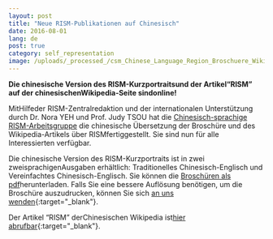 ```yaml
---
layout: post
title: "Neue RISM-Publikationen auf Chinesisch"
date: 2016-08-01
lang: de
post: true
category: self_representation
image: /uploads/_processed_/csm_Chinese_Language_Region_Broschuere_Wikipedia_02_fc4349323c.jpg
---
```



**Die chinesische Version des RISM-Kurzportraitsund der Artikel“RISM” auf der chinesischenWikipedia-Seite sindonline!**

MitHilfeder RISM-Zentralredaktion und der internationalen Unterstützung durch Dr. Nora YEH und Prof. Judy TSOU hat die [Chinesisch-sprachige RISM-Arbeitsgruppe](http://www.rism.info/de/international/arbeitsgruppen-uebersicht.html "Öffnet internen Link im aktuellen Fenster") die chinesische Übersetzung der Broschüre und des Wikipedia-Artikels über RISMfertiggestellt. Sie sind nun für alle Interessierten verfügbar.

Die chinesische Version des RISM-Kurzportraits ist in zwei zweisprachigenAusgaben erhältlich: Traditionelles Chinesisch-Englisch und Vereinfachtes Chinesisch-Englisch. Sie können die [Broschüren als pdf](/de/publikationen/broschueren.html#c94 "Öffnet internen Link im aktuellen Fenster")herunterladen. Falls Sie eine bessere Auflösung benötigen, um die Broschüre auszudrucken, können Sie sich [an uns wenden](mailto:contact@rism.info){:target="_blank"}.

Der Artikel “RISM” derChinesischen Wikipedia ist[hier abrufbar](https://zh.wikipedia.org/wiki/%E5%9C%8B%E9%9A%9B%E9%9F%B3%E6%A8%82%E6%96%87%E7%8D%BB%E8%B3%87%E6%BA%90%E7%B8%BD%E7%9B%AE){:target="_blank"}.





<script type="text/javascript">var switchTo5x=true;</script><script type="text/javascript" src="http://w.sharethis.com/button/buttons.js"></script><script type="text/javascript">stLight.options({publisher: "9b601438-1ce1-49d8-bfd7-9cff5df54c17", doNotHash: false, doNotCopy: false, hashAddressBar: false});</script>